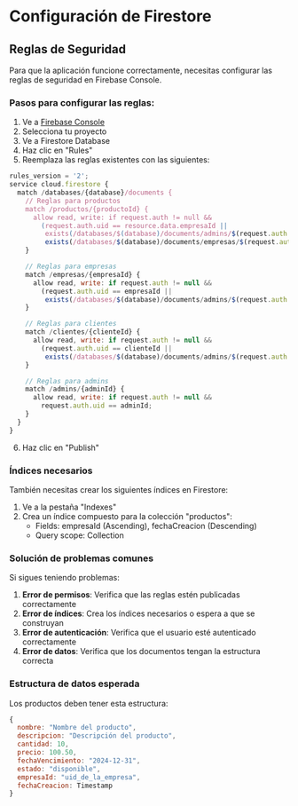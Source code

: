 # Configuración de Firestore

## Reglas de Seguridad

Para que la aplicación funcione correctamente, necesitas configurar las reglas de seguridad en Firebase Console.

### Pasos para configurar las reglas:

1. Ve a [Firebase Console](https://console.firebase.google.com/)
2. Selecciona tu proyecto
3. Ve a Firestore Database
4. Haz clic en "Rules"
5. Reemplaza las reglas existentes con las siguientes:

```javascript
rules_version = '2';
service cloud.firestore {
  match /databases/{database}/documents {
    // Reglas para productos
    match /productos/{productoId} {
      allow read, write: if request.auth != null &&
        (request.auth.uid == resource.data.empresaId ||
         exists(/databases/$(database)/documents/admins/$(request.auth.uid)) ||
         exists(/databases/$(database)/documents/empresas/$(request.auth.uid)));
    }

    // Reglas para empresas
    match /empresas/{empresaId} {
      allow read, write: if request.auth != null &&
        (request.auth.uid == empresaId ||
         exists(/databases/$(database)/documents/admins/$(request.auth.uid)));
    }

    // Reglas para clientes
    match /clientes/{clienteId} {
      allow read, write: if request.auth != null &&
        (request.auth.uid == clienteId ||
         exists(/databases/$(database)/documents/admins/$(request.auth.uid)));
    }

    // Reglas para admins
    match /admins/{adminId} {
      allow read, write: if request.auth != null &&
        request.auth.uid == adminId;
    }
  }
}
```

6. Haz clic en "Publish"

### Índices necesarios

También necesitas crear los siguientes índices en Firestore:

1. Ve a la pestaña "Indexes"
2. Crea un índice compuesto para la colección "productos":
   - Fields: empresaId (Ascending), fechaCreacion (Descending)
   - Query scope: Collection

### Solución de problemas comunes

Si sigues teniendo problemas:

1. **Error de permisos**: Verifica que las reglas estén publicadas correctamente
2. **Error de índices**: Crea los índices necesarios o espera a que se construyan
3. **Error de autenticación**: Verifica que el usuario esté autenticado correctamente
4. **Error de datos**: Verifica que los documentos tengan la estructura correcta

### Estructura de datos esperada

Los productos deben tener esta estructura:

```javascript
{
  nombre: "Nombre del producto",
  descripcion: "Descripción del producto",
  cantidad: 10,
  precio: 100.50,
  fechaVencimiento: "2024-12-31",
  estado: "disponible",
  empresaId: "uid_de_la_empresa",
  fechaCreacion: Timestamp
}
```
